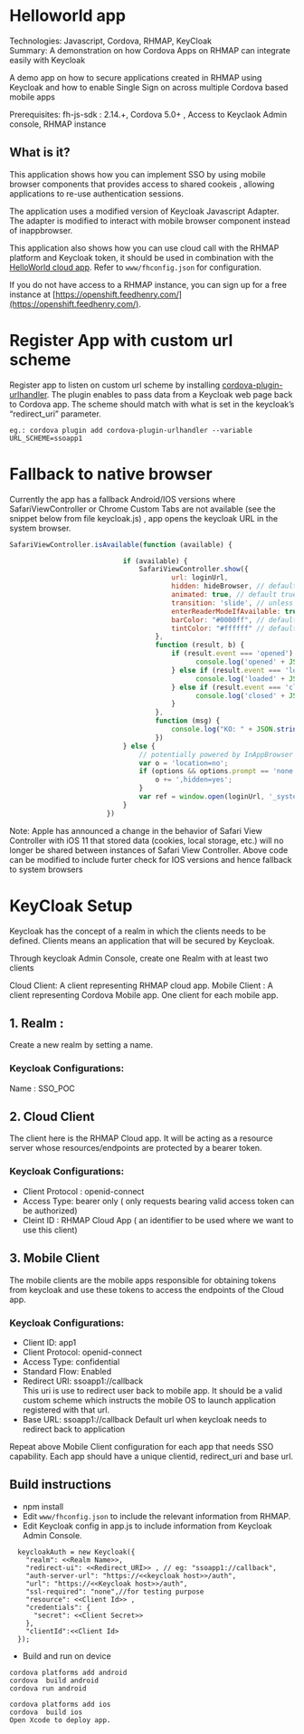 # Helloworld app
   
Technologies: Javascript, Cordova, RHMAP, KeyCloak   
Summary: 
A demonstration on how Cordova Apps on RHMAP can integrate easily with Keycloak


A demo app on how to secure applications created in RHMAP using Keycloak 
and how to enable Single Sign on across multiple Cordova based mobile apps


Prerequisites: fh-js-sdk : 2.14.+, Cordova 5.0+ , Access to Keyclaok Admin console, RHMAP instance

## What is it?
This application shows how you can implement SSO by using mobile browser components that provides access to shared cookeis , allowing applications to re-use authentication sessions.

The application uses a modified version of Keycloak Javascript Adapter. The adapter is modified to interact with mobile browser component instead of inappbrowser. 




This application also shows how you can use cloud call with the RHMAP platform and Keycloak token, it should be used in combination with the [HelloWorld cloud app](https://github.com/feedhenry-templates/helloworld-cloud). Refer to `www/fhconfig.json` for configuration.

If you do not have access to a RHMAP instance, you can sign up for a free instance at [https://openshift.feedhenry.com/](https://openshift.feedhenry.com/).


#  Register App with custom url scheme
Register app to listen on custom url scheme by installing [cordova-plugin-urlhandler](https://github.com/EddyVerbruggen/cordova-plugin-safariviewcontroller). 
The plugin enables to pass data from a Keycloak web page  back to Cordova  app. 
The scheme should match with what is set in the keycloak’s “redirect_uri” parameter.

```
eg.: cordova plugin add cordova-plugin-urlhandler --variable URL_SCHEME=ssoapp1

```

# Fallback to native browser


Currently the app has a fallback Android/IOS versions where SafariViewController or Chrome Custom Tabs are not available (see the snippet below from file keycloak.js) , app opens the keycloak URL in the system browser.

```javascript
SafariViewController.isAvailable(function (available) {

                            if (available) {
                                SafariViewController.show({
                                        url: loginUrl,
                                        hidden: hideBrowser, // default false
                                        animated: true, // default true, note that 'hide' will reuse this preference (the 'Done' button will always animate though)
                                        transition: 'slide', // unless animated is false you can choose from: curl, flip, fade, slide (default)
                                        enterReaderModeIfAvailable: true, // default false
                                        barColor: "#0000ff", // default is white (iOS 10 only)
                                        tintColor: "#ffffff" // default is ios blue
                                    },
                                    function (result, b) {
                                        if (result.event === 'opened') {
                                              console.log('opened' + JSON.stringify(result));
                                        } else if (result.event === 'loaded') {
                                              console.log('loaded' + JSON.stringify(result));
                                        } else if (result.event === 'closed') {
                                              console.log('closed' + JSON.stringify(result));
                                        }
                                    },
                                    function (msg) {
                                        console.log("KO: " + JSON.stringify(msg));
                                    })
                            } else {
                                // potentially powered by InAppBrowser 
                                var o = 'location=no';
                                if (options && options.prompt == 'none') {
                                    o += ',hidden=yes';
                                }
                                var ref = window.open(loginUrl, '_system', o);
                            }
                        })
```

Note: Apple has announced a change in the behavior of Safari View Controller with iOS 11 that stored data (cookies, local storage, etc.) will no longer be shared between instances of Safari View Controller. Above code can be modified to include furter check for IOS versions and hence fallback to system browsers


 

# KeyCloak Setup

Keycloak has the concept of a realm in which the clients needs to be defined. Clients means an application that will be secured by Keycloak. 

Through keycloak Admin Console, create one Realm with at least two clients

Cloud Client: A client representing RHMAP cloud app.
Mobile Client : A client representing Cordova Mobile app. One client for each mobile app.

## 1. Realm : 
Create a new realm by setting a name.
### Keycloak Configurations:
Name : SSO_POC

## 2. Cloud Client
The client here is the RHMAP Cloud app. It will be acting as a resource server whose resources/endpoints are protected by a bearer token.

### Keycloak Configurations:
 * Client Protocol : openid-connect
 * Access Type: bearer only ( only requests bearing valid access token can be authorized)
 * Cleint ID : RHMAP Cloud App ( an identifier to be used where we want to use this client)


## 3. Mobile Client
The mobile clients are the mobile apps responsible for obtaining tokens from keycloak and use these tokens to access the endpoints of the Cloud app.

### Keycloak Configurations:

* Client ID: app1
* Client Protocol: openid-connect
* Access Type: confidential 
* Standard Flow: Enabled
* Redirect URI:  ssoapp1://callback  
  This uri is use to redirect user back to mobile app. It should be a valid custom
  scheme which instructs the mobile OS to launch application registered with that url.
* Base URL: ssoapp1://callback
  Default url when keycloak needs to redirect back to application
 
Repeat above Mobile Client configuration for each app that needs SSO capability. Each app should have a unique clientid, redirect_uri and base url.
 



## Build instructions
 * npm install
 * Edit `www/fhconfig.json` to include the relevant information from RHMAP. 
 * Edit Keycloak config in app.js to include information from Keycloak Admin Console. 
```
  keycloakAuth = new Keycloak({
    "realm": <<Realm Name>>,
    "redirect-ui": <<Redirect_URI>> , // eg: "ssoapp1://callback",
    "auth-server-url": "https://<<keycloak host>>/auth",
    "url": "https://<<Keycloak host>>/auth",
    "ssl-required": "none",//for testing purpose
    "resource": <<Client Id>> , 
    "credentials": {
      "secret": <<Client Secret>>
    },
    "clientId":<<Client Id>
  });
```
 * Build and run on device
```
cordova platforms add android
cordova  build android
cordova run android

cordova platforms add ios
cordova  build ios
Open Xcode to deploy app.


```











